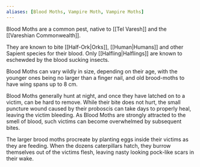 ```yaml
---
aliases: [Blood Moths, Vampire Moth, Vampire Moths]
---
```

Blood Moths are a common pest, native to [[Tel Varesh]] and the [[Vareshian Commonwealth]]. 

They are known to bite [[Half-Ork|Orks]], [[Human|Humans]] and other Sapient species for their blood. Only [[Halfling|Halflings]] are known to eschewded by the blood sucking insects. 

Blood Moths can vary wildly in size, depending on their age, with the younger ones being no larger than a finger nail, and old brood-moths to have wing spans up to 8 cm.

Blood Moths generally hunt at night, and once they have latched on to a victim, can be hard to remove. While their bite does not hurt, the small puncture wound caused by their proboscis can take days to properly heal, leaving the victim bleeding. As Blood Moths are strongly attracted to the smell of blood, such victims can become overwhelmed by subsequent bites.

The larger brood moths procreate by planting eggs inside their victims as they are feeding. When the dozens caterpillars hatch, they burrow themselves out of the victims flesh, leaving nasty looking pock-like scars in their wake.